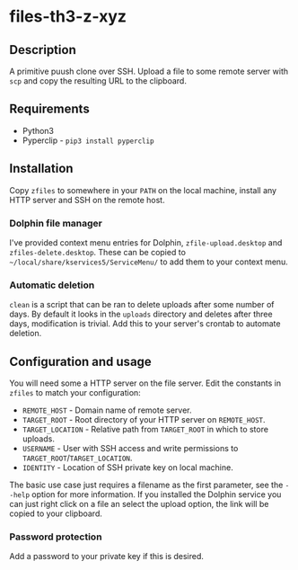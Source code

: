 # files-th3-z-xyz

## Description

A primitive puush clone over SSH. Upload a file to some remote server with `scp` and copy the resulting URL to the clipboard.


## Requirements
* Python3
* Pyperclip - `pip3 install pyperclip`

## Installation
Copy `zfiles` to somewhere in your `PATH` on the local machine, install any HTTP server and SSH on the remote host.

### Dolphin file manager
I've provided context menu entries for Dolphin, `zfile-upload.desktop` and `zfiles-delete.desktop`. These can be copied to `~/local/share/kservices5/ServiceMenu/` to add them to your context menu. 

### Automatic deletion
`clean` is a script that can be ran to delete uploads after some number of days. By default it looks in the `uploads` directory and deletes after three days, modification is trivial. Add this to your server's crontab to automate deletion.

## Configuration and usage
You will need some a HTTP server on the file server. Edit the constants in `zfiles` to match your configuration:

* `REMOTE_HOST` - Domain name of remote server.
* `TARGET_ROOT` - Root directory of your HTTP server on `REMOTE_HOST`.
* `TARGET_LOCATION` - Relative path from `TARGET_ROOT` in which to store uploads.
* `USERNAME` - User with SSH access and write permissions to `TARGET_ROOT`/`TARGET_LOCATION`.
* `IDENTITY` - Location of SSH private key on local machine.

The basic use case just requires a filename as the first parameter, see the `--help` option for more information. If you installed the Dolphin service you can just right click on a file an select the upload option, the link will be copied to your clipboard.

### Password protection
Add a password to your private key if this is desired.

